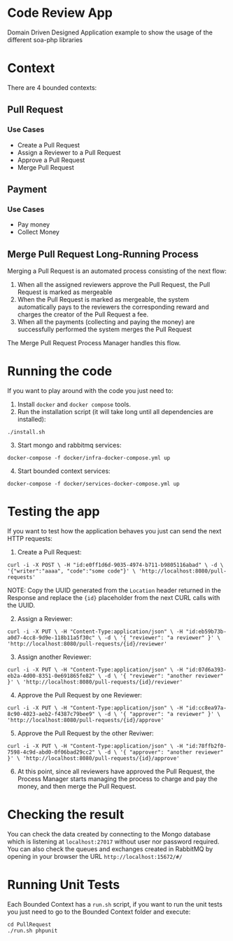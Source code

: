 # Code Review App
Domain Driven Designed Application example to show the usage of the different soa-php libraries

# Context
There are 4 bounded contexts:

## Pull Request
### Use Cases
- Create a Pull Request
- Assign a Reviewer to a Pull Request
- Approve a Pull Request
- Merge Pull Request

## Payment
### Use Cases
- Pay money
- Collect Money

## Merge Pull Request Long-Running Process
Merging a Pull Request is an automated process consisting of the next flow:

1) When all the assigned reviewers approve the Pull Request, the Pull Request is marked as mergeable
2) When the Pull Request is marked as mergeable, the system automatically pays to the reviewers the corresponding reward and charges the creator of the Pull Request a fee.
3) When all the payments (collecting and paying the money) are successfully performed the system merges the Pull Request

The Merge Pull Request Process Manager handles this flow.

# Running the code
If you want to play around with the code you just need to:

1) Install `docker` and `docker compose` tools.
2) Run the installation script (it will take long until all dependencies are installed):

`./install.sh`

3) Start mongo and rabbitmq services:

`docker-compose -f docker/infra-docker-compose.yml up`

4) Start bounded context services:

`docker-compose -f docker/services-docker-compose.yml up`

# Testing the app
If you want to test how the application behaves you just can send the next HTTP requests:

1) Create a Pull Request:

`
curl -i -X POST \
   -H "id:e0ff1d6d-9035-4974-b711-b9805116abad" \
   -d \
'{"writer":"aaaa", "code":"some code"}' \
 'http://localhost:8080/pull-requests'
`

NOTE: Copy the UUID generated from the `Location` header returned in the Response and replace the `{id}` placeholder from the next CURL calls with the UUID.

2) Assign a Reviewer:

`
curl -i -X PUT \
   -H "Content-Type:application/json" \
   -H "id:eb59b73b-a0d7-4cc8-9d9e-118b11a5f30c" \
   -d \
'{
	"reviewer": "a reviewer"
}' \
 'http://localhost:8080/pull-requests/{id}/reviewer'
 `
 
3) Assign another Reviewer:

`
curl -i -X PUT \
   -H "Content-Type:application/json" \
   -H "id:07d6a393-eb2a-4d00-8351-0e691865fe82" \
   -d \
'{
	"reviewer": "another reviewer"
}' \
 'http://localhost:8080/pull-requests/{id}/reviewer'
` 

4) Approve the Pull Request by one Reviewer:

`
curl -i -X PUT \
   -H "Content-Type:application/json" \
   -H "id:cc8ea97a-8c90-4023-aeb2-f4387c79bee9" \
   -d \
'{
	"approver": "a reviewer"
}' \
 'http://localhost:8080/pull-requests/{id}/approve'
`

5) Approve the Pull Request by the other Reviwer:

`
curl -i -X PUT \
   -H "Content-Type:application/json" \
   -H "id:78ffb2f0-7598-4c9d-abd0-0f06bad29cc2" \
   -d \
'{
	"approver": "another reviewer"
}' \
 'http://localhost:8080/pull-requests/{id}/approve'
`

6) At this point, since all reviewers have approved the Pull Request, the Process Manager starts managing the process to charge and pay the money, and then merge the Pull Request.

# Checking the result
You can check the data created by connecting to the Mongo database which is listening at `localhost:27017` without user nor password required. You can also check the queues and exchanges created in RabbitMQ by opening in your browser the URL `http://localhost:15672/#/`

# Running Unit Tests
Each Bounded Context has a `run.sh` script, if you want to run the unit tests you just need to go to the Bounded Context folder and execute:

```
cd PullRequest
./run.sh phpunit
```